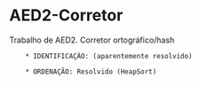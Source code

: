 # AED2-Corretor
Trabalho de AED2. Corretor ortográfico/hash

		* IDENTIFICAÇÃO: (aparentemente resolvido)
	
		* ORDENAÇÃO: Resolvido (HeapSort)


